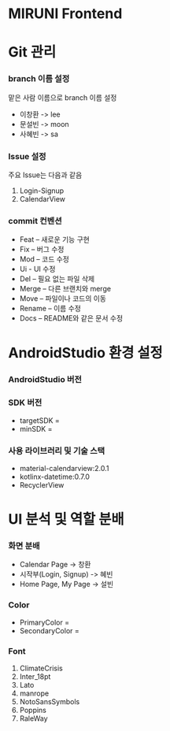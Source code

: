 # MIRUNI Frontend

# Git 관리

### branch 이름 설정
맡은 사람 이름으로 branch 이름 설정
<ul>
  <li>이창환 -> lee</li>
  <li>문설빈 -> moon</li>
  <li>사혜빈 -> sa</li>
</ul>

### Issue 설정
주요 Issue는 다음과 같음
<ol>
  <li>Login-Signup</li>
  <li>CalendarView</li>
</ol>

### commit 컨벤션
<ul>
  <li>Feat – 새로운 기능 구현</li>
  <li>Fix – 버그 수정</li>
  <li>Mod – 코드 수정</li>
  <li>Ui - UI 수정</li>
  <li>Del – 필요 없는 파일 삭제</li>
  <li>Merge – 다른 브랜치와 merge</li>
  <li>Move – 파일이나 코드의 이동</li>
  <li>Rename – 이름 수정</li>
  <li>Docs – README와 같은 문서 수정</li>
</ul>

# AndroidStudio 환경 설정

### AndroidStudio 버전

### SDK 버전
<ul>
  <li>targetSDK = </li>
  <li>minSDK = </li>
</ul>

### 사용 라이브러리 및 기술 스택
<ul>
  <li>material-calendarview:2.0.1</li>
  <li>kotlinx-datetime:0.7.0</li>
  <li>RecyclerView</li>
</ul>

# UI 분석 및 역할 분배

### 화면 분배

<ul>
  <li>Calendar Page -> 창환</li>
  <li>시작부(Login, Signup) -> 혜빈</li>
  <li>Home Page, My Page -> 설빈</li>
</ul>

### Color
<ul>
  <li>PrimaryColor = </li>
  <li>SecondaryColor = </li>
</ul>

### Font
<ol>
  <li>ClimateCrisis</li>
  <li>Inter_18pt</li>
  <li>Lato</li>
  <li>manrope</li>
  <li>NotoSansSymbols</li>
  <li>Poppins</li>
  <li>RaleWay</li>
</ol>



